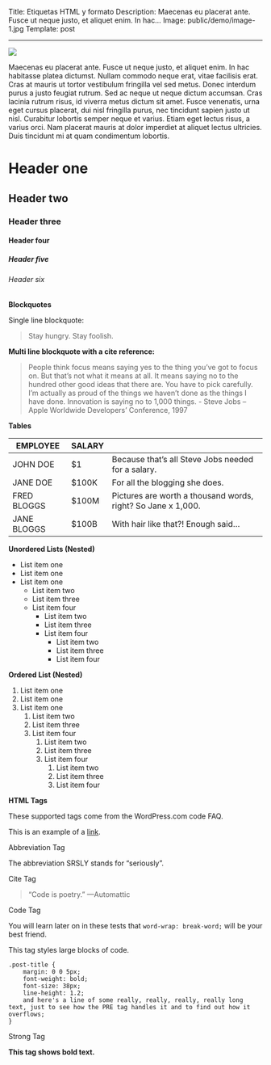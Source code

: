 Title: Etiquetas HTML y formato
Description: Maecenas eu placerat ante. Fusce ut neque justo, et aliquet enim. In hac…
Image: public/demo/image-1.jpg
Template: post

----


![](https://demos.famethemes.com/screenr/wp-content/uploads/sites/25/2016/02/pexels-photo-medical-790x400.jpg)

Maecenas eu placerat ante. Fusce ut neque justo, et aliquet enim. In hac habitasse platea dictumst. Nullam commodo neque erat, vitae facilisis erat. Cras at mauris ut tortor vestibulum fringilla vel sed metus. Donec interdum purus a justo feugiat rutrum. Sed ac neque ut neque dictum accumsan. Cras lacinia rutrum risus, id viverra metus dictum sit amet. Fusce venenatis, urna eget cursus placerat, dui nisl fringilla purus, nec tincidunt sapien justo ut nisl. Curabitur lobortis semper neque et varius. Etiam eget lectus risus, a varius orci. Nam placerat mauris at dolor imperdiet at aliquet lectus ultricies. Duis tincidunt mi at quam condimentum lobortis.


# Header one
## Header two
### Header three
#### Header four
##### Header five
###### Header six

**Blockquotes**

Single line blockquote:

> Stay hungry. Stay foolish.

**Multi line blockquote with a cite reference:**

> People think focus means saying yes to the thing you’ve got to focus on. But that’s not what it means at all. It means saying no to the hundred other good ideas that there are. You have to pick carefully. I’m actually as proud of the things we haven’t done as the things I have done. Innovation is saying no to 1,000 things. - Steve Jobs – Apple Worldwide Developers’ Conference, 1997



**Tables**

| EMPLOYEE		| SALARY |   		 |
| ------------- | ------ | --------- |	
| JOHN DOE		| $1	 | Because that’s all Steve Jobs needed for a salary. |
| JANE DOE		| $100K	 | For all the blogging she does. |
| FRED BLOGGS 	| $100M	 | Pictures are worth a thousand words, right? So Jane x 1,000. |
| JANE BLOGGS 	| $100B	 | With hair like that?! Enough said… |




**Unordered Lists (Nested)**

- List item one
- List item one
- List item one
	- List item two
	- List item three
	- List item four
		- List item two
		- List item three
		- List item four
			- List item two
			- List item three
			- List item four




**Ordered List (Nested)**

1. List item one
2. List item one
3. List item one
	1. List item two
	2. List item three
	3. List item four
		1. List item two
		2. List item three
		3. List item four
			1. List item two
			2. List item three
			3. List item four




**HTML Tags**

These supported tags come from the WordPress.com code FAQ.

This is an example of a [link]({Url}).


Abbreviation Tag

The abbreviation SRSLY stands for “seriously”.

Cite Tag

> “Code is poetry.” —Automattic



Code Tag

You will learn later on in these tests that ```word-wrap: break-word;``` will be your best friend.


This tag styles large blocks of code.

	.post-title {
		margin: 0 0 5px;
		font-weight: bold;
		font-size: 38px;
		line-height: 1.2;
		and here's a line of some really, really, really, really long text, just to see how the PRE tag handles it and to find out how it overflows;
	}

Strong Tag

**This tag shows bold text.**

